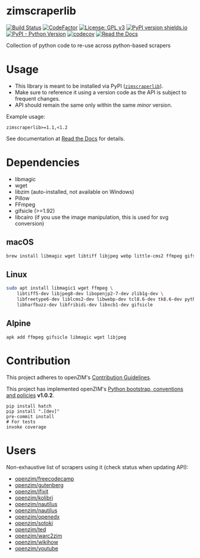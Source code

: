 # zimscraperlib

[![Build Status](https://github.com/openzim/python-scraperlib/workflows/CI/badge.svg?query=branch%3Amain)](https://github.com/openzim/python-scraperlib/actions?query=branch%3Amain)
[![CodeFactor](https://www.codefactor.io/repository/github/openzim/python-scraperlib/badge)](https://www.codefactor.io/repository/github/openzim/python-scraperlib)
[![License: GPL v3](https://img.shields.io/badge/License-GPLv3-blue.svg)](https://www.gnu.org/licenses/gpl-3.0)
[![PyPI version shields.io](https://img.shields.io/pypi/v/zimscraperlib.svg)](https://pypi.org/project/zimscraperlib/)
[![PyPI - Python Version](https://img.shields.io/pypi/pyversions/zimscraperlib.svg)](https://pypi.org/project/zimscraperlib)
[![codecov](https://codecov.io/gh/openzim/python-scraperlib/branch/master/graph/badge.svg)](https://codecov.io/gh/openzim/python-scraperlib)
[![Read the Docs](https://img.shields.io/readthedocs/python-scraperlib)](https://python-scraperlib.readthedocs.io/)

Collection of python code to re-use across python-based scrapers

# Usage

- This library is meant to be installed via PyPI ([`zimscraperlib`](https://pypi.org/project/zimscraperlib/)).
- Make sure to reference it using a version code as the API is subject to frequent changes.
- API should remain the same only within the same _minor_ version.

Example usage:

```pip
zimscraperlib>=1.1,<1.2
```

See documentation at [Read the Docs](https://python-scraperlib.readthedocs.io/) for details.

# Dependencies

- libmagic
- wget
- libzim (auto-installed, not available on Windows)
- Pillow
- FFmpeg
- gifsicle (>=1.92)
- libcairo (if you use the image manipulation, this is used for svg conversion)

## macOS

```sh
brew install libmagic wget libtiff libjpeg webp little-cms2 ffmpeg gifsicle
```

## Linux

```sh
sudo apt install libmagic1 wget ffmpeg \
    libtiff5-dev libjpeg8-dev libopenjp2-7-dev zlib1g-dev \
    libfreetype6-dev liblcms2-dev libwebp-dev tcl8.6-dev tk8.6-dev python3-tk \
    libharfbuzz-dev libfribidi-dev libxcb1-dev gifsicle
```

## Alpine

```
apk add ffmpeg gifsicle libmagic wget libjpeg
```

# Contribution

This project adheres to openZIM's [Contribution Guidelines](https://github.com/openzim/overview/wiki/Contributing).

This project has implemented openZIM's [Python bootstrap, conventions and policies](https://github.com/openzim/_python-bootstrap/docs/Policy.md) **v1.0.2**.

```shell
pip install hatch
pip install ".[dev]"
pre-commit install
# For tests
invoke coverage
```

# Users

Non-exhaustive list of scrapers using it (check status when updating API):

- [openzim/freecodecamp](https://github.com/openzim/freecodecamp)
- [openzim/gutenberg](https://github.com/openzim/gutenberg)
- [openzim/ifixit](https://github.com/openzim/ifixit)
- [openzim/kolibri](https://github.com/openzim/kolibri)
- [openzim/nautilus](https://github.com/openzim/nautilus)
- [openzim/nautilus](https://github.com/openzim/nautilus)
- [openzim/openedx](https://github.com/openzim/openedx)
- [openzim/sotoki](https://github.com/openzim/sotoki)
- [openzim/ted](https://github.com/openzim/ted)
- [openzim/warc2zim](https://github.com/openzim/warc2zim)
- [openzim/wikihow](https://github.com/openzim/wikihow)
- [openzim/youtube](https://github.com/openzim/youtube)
